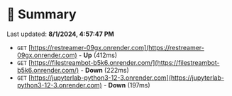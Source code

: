 # 📖 Summary
Last updated: **8/1/2024, 4:57:47 PM**

- `GET` [https://restreamer-09gx.onrender.com](https://restreamer-09gx.onrender.com) - **Up** (412ms)
- `GET` [https://filestreambot-b5k6.onrender.com/](https://filestreambot-b5k6.onrender.com/) - **Down** (222ms)
- `GET` [https://jupyterlab-python3-12-3.onrender.com](https://jupyterlab-python3-12-3.onrender.com) - **Down** (197ms)

